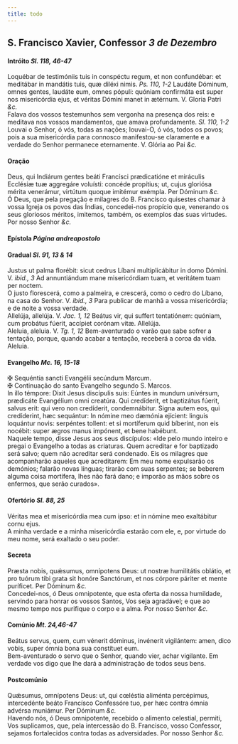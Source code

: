 ```yaml
---
title: todo
---
```

<h2 class="text-center">S. Francisco Xavier, Confessor <em>3 de Dezembro</em></h2>

<h4 class="text-center">Intróito <em>Sl. 118, 46-47</em></h4>
<div class="container-fluid">
<div class="row">
<div class="dropcap text-justify">
Loquébar de testimóniis tuis in conspéctu regum, et non confundébar: et meditábar in mandátis tuis, quæ diléxi nimis. <em>Ps. 110, 1-2</em> Laudáte Dóminum, omnes gentes, laudáte eum, omnes pópuli: quóniam confirmáta est super nos misericórdia ejus, et véritas Dómini manet in ætérnum.
V. Gloria Patri <em>&c.</em>
</div>
<div class="dropcap text-justify">
Falava dos vossos testemunhos sem vergonha na presença dos reis: e meditava nos vossos mandamentos, que amava profundamente. <em>Sl. 110, 1-2</em> Louvai o Senhor, ó vós, todas as nações; louvai-O, ó vós, todos os povos; pois a sua misericórdia para connosco manifestou-se claramente e a verdade do Senhor permanece eternamente.
V. Glória ao Pai <em>&c.</em>
</div>
</div>
</div>

<h4 class="text-center">Oração</h4>
<div class="container-fluid">
<div class="row">
<div class="dropcap text-justify">
Deus, qui Indiárum gentes beáti Francísci prædicatióne et miráculis Ecclésiæ tuæ aggregáre voluísti: concéde propítius; ut, cujus gloriósa mérita venerámur, virtútum quoque imitémur exémpla. Per Dóminum <em>&c.</em>
</div>
<div class="dropcap text-justify">
Ó Deus, que pela pregação e milagres do B. Francisco quisestes chamar à vossa Igreja os povos das Índias, concedei-nos propício que, venerando os seus gloriosos méritos, imitemos, também, os exemplos das suas virtudes. Por nosso Senhor <em>&c.</em>
</div>
</div>
</div>

<h4 class="text-center">Epístola <em>Página andreapostolo</em></h4>

<h4 class="text-center">Gradual <em>Sl. 91, 13 & 14</em></h4>
<div class="container-fluid">
<div class="row">
<div class="dropcap text-justify">
Justus ut palma florébit: sicut cedrus Líbani multiplicábitur in domo Dómini. V. <em>ibid., 3</em> Ad annuntiándum mane misericórdiam tuam, et veritátem tuam per noctem.
</div>
<div class="dropcap text-justify">
O justo florescerá, como a palmeira, e crescerá, como o cedro do Líbano, na casa do Senhor. V. <em>ibid., 3</em> Para publicar de manhã a vossa misericórdia; e de noite a vossa verdade.
</div>
<div class="text-justify">
Allelúja, allelúja. V. <em>Jac. 1, 12</em> Beátus vir, qui suffert tentatiónem: quóniam, cum probátus fúerit, accípiet corónam vitæ. Allelúja.
</div>
<div class="text-justify">
Aleluia, aleluia. V. <em>Tg. 1, 12</em> Bem-aventurado o varão que sabe sofrer a tentação, porque, quando acabar a tentação, receberá a coroa da vida. Aleluia.
</div>
</div>
</div>

<h4 class="text-center">Evangelho <em>Mc. 16, 15-18</em></h4>
<div class="container-fluid">
<div class="row">
<div class="text-justify">
<span class="text-danger">&#10016;</span> Sequéntia sancti Evangélii secúndum Marcum.
</div>
<div class="text-justify">
<span class="text-danger">&#10016;</span> Continuação do santo Evangelho segundo S. Marcos.
</div>
<div class="dropcap text-justify">
In illo témpore: Dixit Jesus discípulis suis: Eúntes in mundum univérsum, prædicáte Evangélium omni creatúra. Qui credíderit, et baptizátus fúerit, salvus erit: qui vero non credíderit, condemnábitur. Signa autem eos, qui credíderint, hæc sequántur: In nómine meo dæmónia ejícient: linguis loquántur novis: serpéntes tollent: et si mortíferum quid bíberint, non eis nocébit: super ægros manus impónent, et bene habébunt.
</div>
<div class="dropcap text-justify">
Naquele tempo, disse Jesus aos seus discípulos: «Ide pelo mundo inteiro e pregai o Evangelho a todas as criaturas. Quem acreditar e for baptizado será salvo; quem não acreditar será condenado. Eis os milagres que acompanharão aqueles que acreditarem: Em meu nome expulsarão os demónios; falarão novas línguas; tirarão com suas serpentes; se beberem alguma coisa mortífera, lhes não fará dano; e imporão as mãos sobre os enfermos, que serão curados».
</div>
</div>
</div>

<h4 class="text-center">Ofertório <em>Sl. 88, 25</em></h4>
<div class="container-fluid">
<div class="row">
<div class="dropcap text-justify">
Véritas mea et misericórdia mea cum ipso: et in nómine meo exaltábitur cornu ejus.
</div>
<div class="dropcap text-justify">
A minha verdade e a minha misericórdia estarão com ele, e, por virtude do meu nome, será exaltado o seu poder.
</div>
</div>
</div>

<h4 class="text-center">Secreta</h4>
<div class="container-fluid">
<div class="row">
<div class="dropcap text-justify">
Præsta nobis, quǽsumus, omnípotens Deus: ut nostræ humilitátis oblátio, et pro tuórum tibi grata sit honóre Sanctórum, et nos córpore páriter et mente puríficet. Per Dóminum <em>&c.</em>
</div>
<div class="dropcap text-justify">
Concedei-nos, ó Deus omnipotente, que esta oferta da nossa humildade, servindo para honrar os vossos Santos, Vos seja agradável; e que ao mesmo tempo nos purifique o corpo e a alma. Por nosso Senhor <em>&c.</em>
</div>
</div>
</div>

<h4 class="text-center">Comúnio <em>Mt. 24,46-47</em></h4>
<div class="container-fluid">
<div class="row">
<div class="dropcap text-justify">
Beátus servus, quem, cum vénerit dóminus, invénerit vigilántem: amen, dico vobis, super ómnia bona sua constítuet eum.
</div>
<div class="dropcap text-justify">
Bem-aventurado o servo que o Senhor, quando vier, achar vigilante. Em verdade vos digo que lhe dará a administração de todos seus bens.
</div>
</div>
</div>

<h4 class="text-center">Postcomúnio</h4>
<div class="container-fluid">
<div class="row">
<div class="dropcap text-justify">
Quǽsumus, omnípotens Deus: ut, qui cœléstia aliménta percépimus, intercedénte beáto Francísco Confessóre tuo, per hæc contra ómnia advérsa muniámur. Per Dóminum <em>&c.</em>
</div>
<div class="dropcap text-justify">
Havendo nós, ó Deus omnipotente, recebido o alimento celestial, permiti, Vos suplicamos, que, pela intercessão do B. Francisco, vosso Confessor, sejamos fortalecidos contra todas as adversidades. Por nosso Senhor <em>&c.</em>
</div>
</div>
</div>
